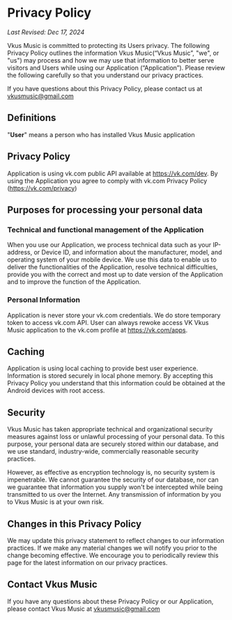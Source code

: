 
<link href='http://fonts.googleapis.com/css?family=Roboto' rel='stylesheet' type='text/css'>
<meta http-equiv="Content-Type" content="text/html; charset=utf-8" />
<title>Vkus Music Privacy Policy</title>

<h1>Privacy Policy</h1>
<p><em>Last Revised: Dec 17, 2024</em></p>
<p>Vkus Music is committed to protecting its Users privacy. The following Privacy Policy outlines the information Vkus Music(&ldquo;Vkus Music&rdquo;, &quot;we&quot;, or &quot;us&quot;) may process and how we may use that information to better serve visitors and Users while using our Application (&ldquo;Application&rdquo;). Please review the following carefully so that you understand our privacy practices.</p>
<p>If you have questions about this Privacy Policy, please contact us at <a href="mailto:vkusmusic@gmail.com">vkusmusic@gmail.com</a></p>
<h2>Definitions</h2>
<p>&quot;<strong>User</strong>&quot; means a person who has installed Vkus Music application<br />
<h2>Privacy Policy</h2>
<p>Application is using vk.com public API available at <a href="https://vk.com/dev">https://vk.com/dev</a>. By using the Application you agree to comply with vk.com Privacy Policy (<a href="https://vk.com/privacy">https://vk.com/privacy</a>)</p>
<h2>Purposes for processing your personal data</h2>
<h3>Technical and functional management of the Application</h3>
<p>When you use our Application, we process technical data such as your IP-address, or Device ID, and  information about the manufacturer, model, and operating system of your mobile  device. We use this data to enable us to deliver the functionalities of the Application,  resolve technical difficulties, provide you with the correct and most up to  date version of the Application and to improve the function of the Application.</p>
<h3>Personal Information</h3>
<p>Application is never store your vk.com credentials. We do store temporary token to access vk.com API. User can always rewoke access VK Vkus Music application to the vk.com profile at <a href="https://vk.com/apps">https://vk.com/apps</a>.
<h2>Caching</h2>
<p>Application is using local caching to provide best user experience. Information is stored securely in local phone memory. By accepting this Privacy Policy you understand that this information could be obtained at the Android devices with root access.</p>
<h2>Security</h2>
<p>Vkus Music has taken appropriate technical and organizational security measures against loss or unlawful  processing of your personal data. To this purpose, your personal data are securely stored within our database, and we use standard, industry-wide, commercially reasonable security practices.</p>
<p>However, as effective as encryption technology is, no security system is impenetrable. We cannot guarantee the security of our database, nor can we guarantee that information  you supply won't be intercepted while being transmitted to us over the Internet. Any transmission of information by you to Vkus Music is at your own risk.</p>
<h2>Changes in this Privacy Policy</h2>
<p>We may update this privacy  statement to reflect changes to our information practices. If we make any  material changes we will notify you prior to the change becoming effective. We  encourage you to periodically review this page for the latest information on  our privacy practices.</p>
<h2>Contact Vkus Music</h2>
<p>If you have any questions about these Privacy Policy or our Application, please contact Vkus Music at&nbsp;<a href="mailto:vkusmusic@gmail.com">vkusmusic@gmail.com</a></p>
